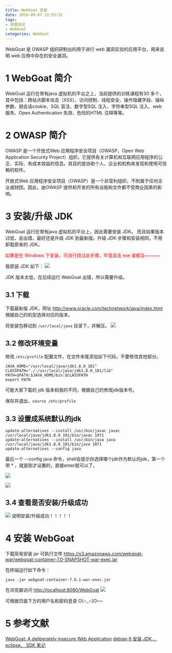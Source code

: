 ```yaml
---
title: WebGoat 安装
date: 2016-09-07 15:55:51
tags:
- 渗透测试
- WebGoat
categories: WebGoat
---
```

WebGoat 是 OWASP 组织研制出的用于进行 web 漏洞实验的应用平台，用来说明 web 应用中存在的安全漏洞。
<!-- more -->
# 1 WebGoat 简介
WebGoat 运行在带有java 虚拟机的平台之上，当前提供的训练课程有30 多个，其中包括：跨站点脚本攻击（XSS）、访问控制、线程安全、操作隐藏字段、操纵参数、弱会话cookie、SQL 盲注、数字型SQL 注入、字符串型SQL 注入、web 服务、Open Authentication 失效、危险的HTML 注释等等。
# 2 OWASP 简介
OWASP 是一个开放式Web 应用程序安全项目（OWASP，Open Web Application Security Project）组织，它提供有关计算机和互联网应用程序的公正、实际、有成本效益的信息。其目的是协助个人、企业和机构来发现和使用可信赖的软件。

开放式Web 应用程序安全项目（OWASP）是一个非营利组织，不附属于任何企业或财团。因此，由OWASP 提供和开发的所有设施和文件都不受商业因素的影响。

# 3 安装/升级 JDK
WebGoat 运行在带有java 虚拟机的平台上，因此需要安装 JDK。
而且如果版本过低，会出错，最好还是升级 JDK 到最新版。升级 JDK 步骤和安装相同，不用卸载原来的 JDK。

<font color="red"> 如果是在 Windows 下安装，可自行绕过此步骤，毕竟双击 exe 谁都会~~~~~ </font>

我原装 JDK 如下：
![](https://ww1.sinaimg.cn/large/005CA6ZCgw1f7l54687c4j30j5025wez.jpg)

JDK 版本太低，在后续运行 WebGoat 出错，所以需要升级。

## 3.1 下载
下载最新版 JDK，网址 <http://www.oracle.com/technetwork/java/index.html>
根据自己的机型选择对应的版本。

将安装包移动到 `/usr/local/java` 目录下，并解压。
![](https://ww3.sinaimg.cn/large/005CA6ZCgw1f7l4tebd2qj30gt02mq3e.jpg)

## 3.2 修改环境变量
修改 `/etc/profile` 配置文件，在文件末尾添加如下代码，不要修改其他部分。
```
JAVA_HOME="/usr/local/java/jdk1.8.0_101"
CLASSPATH="./:/usr/local/java/jdk1.8.0_101/lib"
PATH=$PATH:$JAVA_HOME/bin:$CLASSPATH
export PATH
```

可能大家下载的 jdk 版本和我的不同，根据自己的修改jdk版本号。

保存并退出，`source /etc/profile`

## 3.3 设置成系统默认的jdk
```
update-alternatives --install /usr/bin/javac javac /usr/local/java/jdk1.8.0_101/bin/javac 1071
update-alternatives --install /usr/bin/java java /usr/local/java/jdk1.8.0_101/bin/java 1071
update-alternatives --config java
```

最后一个 --config java 命令，shell会提示你选择哪个jdk作为默认的jdk，第一个带 * ，就是刚才设置的，直接enter就可以了。

![](https://ww3.sinaimg.cn/large/005CA6ZCgw1f7l5azp2crj30s0045abh.jpg)

![](https://ww1.sinaimg.cn/large/005CA6ZCgw1f7l5b917d5j30s00633zw.jpg)

## 3.4 查看是否安装/升级成功
![](https://ww4.sinaimg.cn/large/005CA6ZCgw1f7l5citwzzj30gy02lwes.jpg)
说明安装/升级成功！！！！！

# 4 安装 WebGoat
下载简易安装 jar 可执行文件
<https://s3.amazonaws.com/webgoat-war/webgoat-container-7.0-SNAPSHOT-war-exec.jar>

在终端运行如下命令：
```
java -jar webgoat-container-7.0.1-war-exec.jar
```

在浏览器访问 <http://localhost:8080/WebGoat>
![](https://ww1.sinaimg.cn/large/005CA6ZCgw1f7l5i4d4kij30rz0ir405.jpg)

可根据页面下方的用户名和密码登录 O(∩_∩)O~~

# 5 参考文献
[WebGoat: A deliberately insecure Web Application](https://github.com/WebGoat/WebGoat/blob/master/README.MD)
[debian 6 安装 JDK 、eclipse、 SDK 笔记](http://www.cnblogs.com/chineseboy/archive/2013/05/07/3064873.html)
